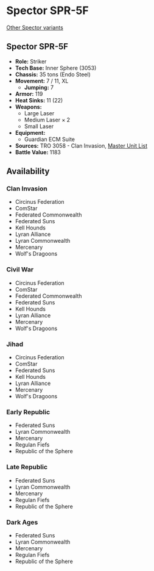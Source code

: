 # Spector SPR-5F

[Other Spector variants](../spector.md)

## Spector SPR-5F
- **Role:** Striker
- **Tech Base:** Inner Sphere (3053)
- **Chassis:** 35 tons (Endo Steel)
- **Movement:** 7 / 11, XL
  - **Jumping:** 7
- **Armor:** 119
- **Heat Sinks:** 11 (22)
- **Weapons:**
  - Large Laser
  - Medium Laser × 2
  - Small Laser
- **Equipment:**
  - Guardian ECM Suite
- **Sources:** TRO 3058 - Clan Invasion, [Master Unit List](http://masterunitlist.info/Unit/Details/3003/spector-spr-5f)
- **Battle Value:** 1183

## Availability

### Clan Invasion
- Circinus Federation
- ComStar
- Federated Commonwealth
- Federated Suns
- Kell Hounds
- Lyran Alliance
- Lyran Commonwealth
- Mercenary
- Wolf's Dragoons

### Civil War
- Circinus Federation
- ComStar
- Federated Commonwealth
- Federated Suns
- Kell Hounds
- Lyran Alliance
- Mercenary
- Wolf's Dragoons

### Jihad
- Circinus Federation
- ComStar
- Federated Suns
- Kell Hounds
- Lyran Alliance
- Mercenary
- Wolf's Dragoons

### Early Republic
- Federated Suns
- Lyran Commonwealth
- Mercenary
- Regulan Fiefs
- Republic of the Sphere

### Late Republic
- Federated Suns
- Lyran Commonwealth
- Mercenary
- Regulan Fiefs
- Republic of the Sphere

### Dark Ages
- Federated Suns
- Lyran Commonwealth
- Mercenary
- Regulan Fiefs
- Republic of the Sphere

